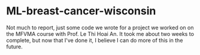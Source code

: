 # ML-breast-cancer-wisconsin
Not much to report, just some code we wrote for a project we worked on on the MFVMA course with Prof. Le Thi Hoai An.
It took me about two weeks to complete, but now that I've done it, I believe I can do more of this in the future.
